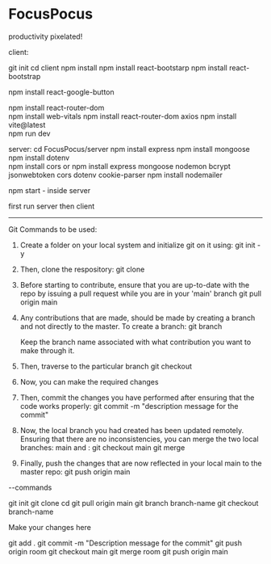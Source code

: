 # FocusPocus

productivity pixelated!

client:

git init
cd client
npm install
npm install react-bootstarp
npm install react-bootstrap

npm install react-google-button

npm install react-router-dom  
npm install web-vitals
npm install react-router-dom axios
npm install vite@latest  
npm run dev

server:
cd FocusPocus/server
npm install express
npm install mongoose
npm install dotenv  
npm install cors
or npm install express mongoose nodemon bcrypt jsonwebtoken cors dotenv cookie-parser
npm install nodemailer

npm start - inside server

first run server then client

---

Git Commands to be used:

1. Create a folder on your local system and initialize git on it using:
   git init -y

2. Then, clone the respository:
   git clone <focus-pocus-app-repo-link>

3. Before starting to contribute, ensure that you are up-to-date with the repo by issuing a pull request while you are in your 'main' branch
   git pull origin main

4. Any contributions that are made, should be made by creating a branch and not directly to the master. To create a branch:
   git branch <branch-name>

   Keep the branch name associated with what contribution you want to make through it.

5. Then, traverse to the particular branch
   git checkout <branch-name>

6. Now, you can make the required changes

7. Then, commit the changes you have performed after ensuring that the code works properly:
   git commit -m "description message for the commit"

8. Now, the local branch you had created has been updated remotely. Ensuring that there are no inconsistencies, you can merge the two local branches: main and <branch-name>:
   git checkout main
   git merge <branch-name>

9. Finally, push the changes that are now reflected in your local main to the master repo:
   git push origin main

--commands

git init
git clone <repository-url>
cd <repository-name>
git pull origin main
git branch branch-name
git checkout branch-name

Make your changes here

git add .
git commit -m "Description message for the commit"
git push origin room
git checkout main
git merge room
git push origin main
